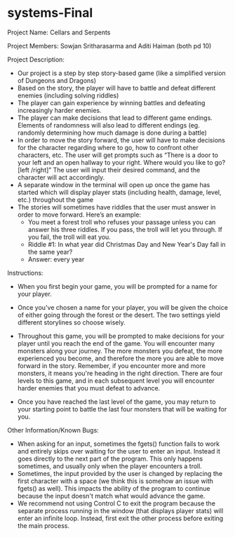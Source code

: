 # systems-Final

Project Name: Cellars and Serpents

Project Members: Sowjan Sritharasarma and Aditi Haiman (both pd 10)

Project Description:
  - Our project is a step by step story-based game (like a simplified version of Dungeons and Dragons)
  - Based on the story, the player will have to battle and defeat different enemies (including solving riddles)
  - The player can gain experience by winning battles and defeating increasingly harder enemies.
  - The player can make decisions that lead to different game endings. Elements of randomness will also lead to different endings (eg. randomly determining how much damage is done during a battle)
  - In order to move the story forward, the user will have to make decisions for the character regarding where to go, how to confront other characters, etc. The user will get prompts such as “There is a door to your left and an open hallway to your right. Where would you like to go? [left /right]” The user will input their desired command, and the character will act accordingly.
  - A separate window in the terminal will open up once the game has started which will display player stats (including health, damage, level, etc.) throughout the game
  - The stories will sometimes have riddles that the user must answer in order to move forward. Here’s an example:
    - You meet a forest troll who refuses your passage unless you can answer his three riddles. If you pass, the troll will let you through. If you fail, the troll will eat you.
    - Riddle #1: In what year did Christmas Day and New Year's Day fall in the same year?
    - Answer: every year

Instructions:
  - When you first begin your game, you will be prompted for a name for your player.
  - Once you've chosen a name for your player, you will be given the choice of either going through the forest or the desert. The two settings yield different storylines so choose wisely.
  
  - Throughout this game, you will be prompted to make decisions for your player until you reach the end of the game. You will encounter many monsters along your journey. The more monsters you defeat, the more experienced you become, and therefore the more you are able to move forward in the story. Remember, if you encounter more and more monsters, it means you're heading in the right direction. There are four levels to this game, and in each subsequent level you will encounter harder enemies that you must defeat to advance.

  - Once you have reached the last level of the game, you may return to your starting point to battle the last four monsters that will be waiting for you.

Other Information/Known Bugs:
  - When asking for an input, sometimes the fgets() function fails to work and entirely skips over waiting for the user to enter an input. Instead it goes directly to the next part of the program. This only happens sometimes, and usually only when the player encounters a troll.
  - Sometimes, the input provided by the user is changed by replacing the first character with a space (we think this is somehow an issue with fgets() as well). This impacts the ability of the program to continue because the input doesn't match what would advance the game.
  - We recommend not using Control C to exit the program because the separate process running in the window (that displays player stats) will enter an infinite loop. Instead, first exit the other process before exiting the main process.
